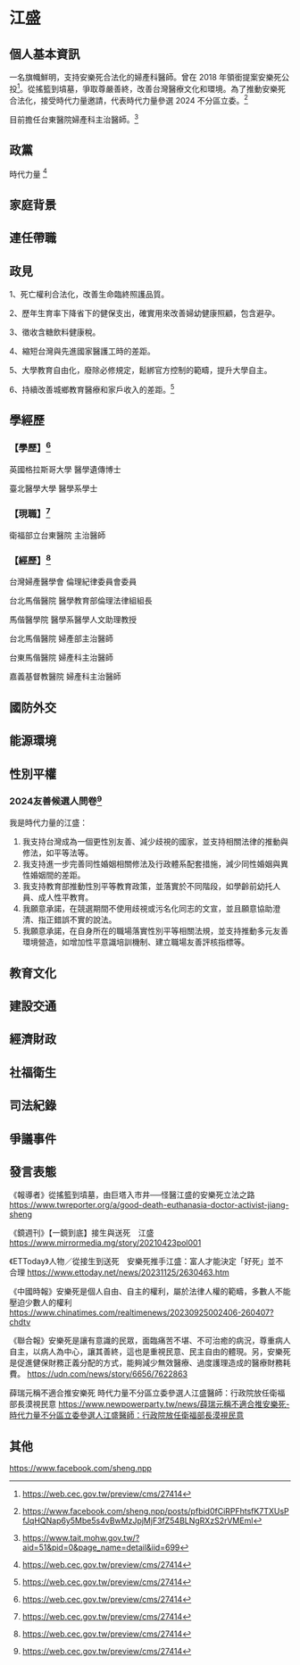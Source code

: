 # 江盛

## 個人基本資訊


一名旗幟鮮明，支持安樂死合法化的婦產科醫師。曾在 2018 年領銜提案安樂死公投[^1]。從搖籃到墳墓，爭取尊嚴善終，改善台灣醫療文化和環境。為了推動安樂死合法化，接受時代力量邀請，代表時代力量參選 2024 不分區立委。[^2]

目前擔任台東醫院婦產科主治醫師。[^3]

[^1]: https://web.cec.gov.tw/preview/cms/27414
[^2]: https://www.facebook.com/sheng.npp/posts/pfbid0fCiRPFhtsfK7TXUsPfJqHQNap6y5Mbe5s4vBwMzJpjMjF3fZ54BLNgRXzS2rVMEml
[^3]: https://www.tait.mohw.gov.tw/?aid=51&pid=0&page_name=detail&iid=699


## 政黨

時代力量 [^1]

[^1]: https://www.newpowerparty.tw/campaign

## 家庭背景

## 連任帶職

## 政見

1、死亡權利合法化，改善生命臨終照護品質。

2、歷年生育率下降省下的健保支出，確實用來改善婦幼健康照顧，包含避孕。

3、徵收含糖飲料健康稅。

4、縮短台灣與先進國家醫護工時的差距。

5、大學教育自由化，廢除必修規定，鬆綁官方控制的範疇，提升大學自主。

6、持續改善城鄉教育醫療和家戶收入的差距。[^1]

[^1]: https://www.facebook.com/sheng.npp/posts/pfbid0fCiRPFhtsfK7TXUsPfJqHQNap6y5Mbe5s4vBwMzJpjMjF3fZ54BLNgRXzS2rVMEml

## 學經歷

### 【學歷】[^1]
英國格拉斯哥大學 醫學遺傳博士

臺北醫學大學 醫學系學士

### 【現職】[^1]
衛福部立台東醫院 主治醫師

### 【經歷】[^1]
台灣婦產醫學會 倫理紀律委員會委員

台北馬偕醫院 醫學教育部倫理法律組組長

馬偕醫學院 醫學系醫學人文助理教授

台北馬偕醫院 婦產部主治醫師

台東馬偕醫院 婦產科主治醫師

嘉義基督教醫院 婦產科主治醫師

[^1]: https://www.newpowerparty.tw/campaign

## 國防外交

## 能源環境

## 性別平權

### 2024友善候選人問卷[^1]

我是時代力量的江盛：

1. 我支持台灣成為一個更性別友善、減少歧視的國家，並支持相關法律的推動與修法，如平等法等。
1. 我支持進一步完善同性婚姻相關修法及行政體系配套措施，減少同性婚姻與異性婚姻間的差距。
1. 我支持教育部推動性別平等教育政策，並落實於不同階段，如學齡前幼托人員、成人性平教育。
1. 我願意承諾，在競選期間不使用歧視或污名化同志的文宣，並且願意協助澄清、指正錯誤不實的說法。
1. 我願意承諾，在自身所在的職場落實性別平等相關法規，並支持推動多元友善環境營造，如增加性平意識培訓機制、建立職場友善評核指標等。

[^1]: https://pridewatch.tw/candidate/shengnpp

## 教育文化

## 建設交通

## 經濟財政

## 社福衛生

## 司法紀錄

## 爭議事件

## 發言表態

《報導者》從搖籃到墳墓，由巨塔入巿井──怪醫江盛的安樂死立法之路
https://www.twreporter.org/a/good-death-euthanasia-doctor-activist-jiang-sheng

《鏡週刊》【一鏡到底】接生與送死　江盛
https://www.mirrormedia.mg/story/20210423pol001

《ETToday》人物／從接生到送死　安樂死推手江盛：富人才能決定「好死」並不合理
https://www.ettoday.net/news/20231125/2630463.htm

《中國時報》安樂死是個人自由、自主的權利，屬於法律人權的範疇，多數人不能壓迫少數人的權利
https://www.chinatimes.com/realtimenews/20230925002406-260407?chdtv

《聯合報》安樂死是讓有意識的民眾，面臨痛苦不堪、不可治癒的病況，尊重病人自主，以病人為中心，讓其善終，這也是重視民意、民主自由的體現。另，安樂死是促進健保財務正義分配的方式，能夠減少無效醫療、過度護理造成的醫療財務耗費。
https://udn.com/news/story/6656/7622863

薛瑞元稱不適合推安樂死 時代力量不分區立委參選人江盛醫師：行政院放任衛福部長漠視民意
https://www.newpowerparty.tw/news/薛瑞元稱不適合推安樂死-時代力量不分區立委參選人江盛醫師：行政院放任衛福部長漠視民意

## 其他

https://www.facebook.com/sheng.npp